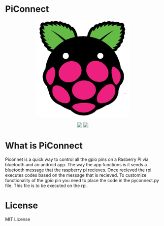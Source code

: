 # PiConnect
<div align="center">
    <img src="/.github/piconlogo.png" width="300">
</div>
     
</p>
<p align="center">
    <a href="https://github.com/badges/shields/graphs/contributors" alt="Contributors">
        <img src="https://img.shields.io/badge/Version-0.0.1-blue" /></a>
    <a href="https://github.com/badges/shields/graphs/contributors" alt="Contributors">
        <img src="https://img.shields.io/badge/Android-Experimental-green" /></a>
</p>
	
# What is PiConnect
Piconnet is a quick way to control all the gpio pins on a Rasberry Pi via bluetooth and an android app. The way the app functions is it sends a bluetooth message that the raspberry pi recieves. Once recieved the rpi executes codes based on the message that is recieved. To customize functionality of the gpio pin you need to place the code in the pyconnect.py file. This file is to be executed on the rpi.
	
# License
MIT License
  


